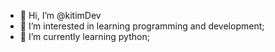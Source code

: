- 👋 Hi, I’m @kitimDev
- 👀 I’m interested in learning programming and development;
- 🌱 I’m currently learning python;



<!---
kitimDev/kitimDev is a ✨ special ✨ repository because its `README.md` (this file) appears on your GitHub profile.
You can click the Preview link to take a look at your changes.
--->
